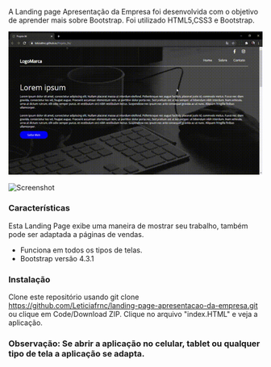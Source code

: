 A Landing page Apresentação da Empresa foi desenvolvida com o  objetivo de aprender mais sobre Bootstrap. Foi utilizado HTML5,CSS3 e Bootstrap. 

![Screenshot](Projeto06.gif)

![Screenshot](Projeto06Mobile.gif)


### Características
Esta Landing Page exibe uma maneira de mostrar seu trabalho, também pode ser adaptada a páginas de vendas. 
- Funciona em todos os tipos de telas.
- Bootstrap versão 4.3.1 
### Instalação 

Clone este repositório usando git clone https://github.com/Leticiafrnc/landing-page-apresentacao-da-empresa.git ou clique em Code/Download ZIP.
Clique no arquivo "index.HTML" e veja a aplicação.

### Observação: Se abrir a aplicação no celular, tablet ou qualquer tipo de tela a aplicação se adapta.

